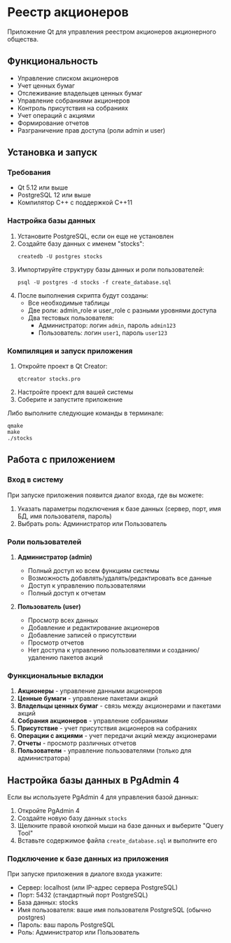 # Реестр акционеров

Приложение Qt для управления реестром акционеров акционерного общества.

## Функциональность

- Управление списком акционеров
- Учет ценных бумаг
- Отслеживание владельцев ценных бумаг
- Управление собраниями акционеров
- Контроль присутствия на собраниях
- Учет операций с акциями
- Формирование отчетов
- Разграничение прав доступа (роли admin и user)

## Установка и запуск

### Требования

- Qt 5.12 или выше
- PostgreSQL 12 или выше
- Компилятор C++ с поддержкой C++11

### Настройка базы данных

1. Установите PostgreSQL, если он еще не установлен
2. Создайте базу данных с именем "stocks":
   ```
   createdb -U postgres stocks
   ```
3. Импортируйте структуру базы данных и роли пользователей:
   ```
   psql -U postgres -d stocks -f create_database.sql
   ```
4. После выполнения скрипта будут созданы:
   - Все необходимые таблицы
   - Две роли: admin_role и user_role с разными уровнями доступа
   - Два тестовых пользователя:
     - Администратор: логин `admin`, пароль `admin123`
     - Пользователь: логин `user1`, пароль `user123`

### Компиляция и запуск приложения

1. Откройте проект в Qt Creator:
   ```
   qtcreator stocks.pro
   ```
2. Настройте проект для вашей системы
3. Соберите и запустите приложение

Либо выполните следующие команды в терминале:

```
qmake
make
./stocks
```

## Работа с приложением

### Вход в систему

При запуске приложения появится диалог входа, где вы можете:
1. Указать параметры подключения к базе данных (сервер, порт, имя БД, имя пользователя, пароль)
2. Выбрать роль: Администратор или Пользователь

### Роли пользователей

1. **Администратор (admin)**
   - Полный доступ ко всем функциям системы
   - Возможность добавлять/удалять/редактировать все данные
   - Доступ к управлению пользователями
   - Полный доступ к отчетам

2. **Пользователь (user)**
   - Просмотр всех данных
   - Добавление и редактирование акционеров
   - Добавление записей о присутствии
   - Просмотр отчетов
   - Нет доступа к управлению пользователями и созданию/удалению пакетов акций

### Функциональные вкладки

1. **Акционеры** - управление данными акционеров
2. **Ценные бумаги** - управление пакетами акций
3. **Владельцы ценных бумаг** - связь между акционерами и пакетами акций
4. **Собрания акционеров** - управление собраниями
5. **Присутствие** - учет присутствия акционеров на собраниях
6. **Операции с акциями** - учет передачи акций между акционерами
7. **Отчеты** - просмотр различных отчетов
8. **Пользователи** - управление пользователями (только для администратора)

## Настройка базы данных в PgAdmin 4

Если вы используете PgAdmin 4 для управления базой данных:

1. Откройте PgAdmin 4
2. Создайте новую базу данных `stocks`
3. Щелкните правой кнопкой мыши на базе данных и выберите "Query Tool"
4. Вставьте содержимое файла `create_database.sql` и выполните его

### Подключение к базе данных из приложения

При запуске приложения в диалоге входа укажите:
- Сервер: localhost (или IP-адрес сервера PostgreSQL)
- Порт: 5432 (стандартный порт PostgreSQL)
- База данных: stocks
- Имя пользователя: ваше имя пользователя PostgreSQL (обычно postgres)
- Пароль: ваш пароль PostgreSQL
- Роль: Администратор или Пользователь 